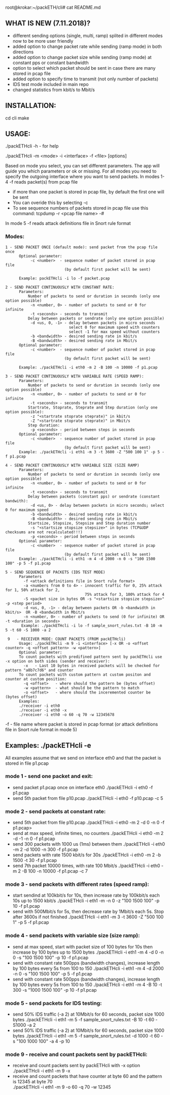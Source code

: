 root@krokar:~/packETH/cli# cat README.md
## WHAT IS NEW (7.11.2018)?
- different sending options (single, multi, ramp) splited in different modes now to be more user friendly
- added option to change packet rate while sending (ramp mode) in both directions
- added option to change packet size while sending (ramp mode) at constant pps or constant bandwidth
- option to select which packet should be sent in case there are many stored in pcap file
- added option to specify time to transmit (not only number of packets)
- IDS test mode included in main repo
- changed statistics from kbit/s to Mbit/s

## INSTALLATION:

cd cli
make

## USAGE:

./packETHcli -h     - for help

./packETHcli -m \<mode\> -i \<interface\> -f \<file\> \[options\]

Based on mode you select, you can set different parameters. The app will guide you which parameters or ok or missing.
For all modes you need to specify the outgoing interface where you want to send packets.
In modes 1-4 -f reads packet(s) from pcap file
- if more than one packet is stored in pcap file, by default the first one will be sent
- You can overide this by selecting -c <sequence number>
- To see sequence numbers of packets stored in pcap file use this command:
   tcpdump -r \<pcap file name\> -#

In mode 5 -f reads attack definitions file in Snort rule format

### Modes:
    1 - SEND PACKET ONCE (default mode): send packet from the pcap file once
          Optional parameter:
               -c <number>  - sequence number of packet stored in pcap file
                              (by default first packet will be sent)

          Example: packETHcli -i lo -f packet.pcap

    2 - SEND PACKET CONTINUOUSLY WITH CONSTANT RATE:
          Parameters:
              Number of packets to send or duration in seconds (only one option possible)
               -n <number, 0> - number of packets to send or 0 for infinite
               -t <seconds> - seconds to transmit
              Delay between packets or sendrate (only one option possible)
               -d <us, 0, -1> - delay between packets in micro seconds
                                select 0 for maximum speed with counters
                                select -1 for max speed without counters
               -b <bandwidth> - desired sending rate in kbit/s
               -B <bandwidth> - desired sending rate in Mbit/s
          Optional parameter:
               -c <number>  - sequence number of packet stored in pcap file
                              (by default first packet will be sent)

          Example: ./packETHcli -i eth0 -m 2 -B 100 -n 10000 -f p1.pcap

    3 - SEND PACKET CONTINUOUSLY WITH VARIABLE RATE (SPEED RAMP):
          Parameters:
              Number of packets to send or duration in seconds (only one option possible)
               -n <number, 0> - number of packets to send or 0 for infinite
               -t <seconds> - seconds to transmit
              Startrate, Stoprate, Steprate and Step duration (only one option possible):
               -z "<startrate stoprate steprate)" in kbit/s
               -Z "<startrate stoprate steprate)" in Mbit/s
              Step duration:
               -p <seconds> - period between steps in seconds
          Optional parameter:
               -c <number>  - sequence number of packet stored in pcap file
                              (by default first packet will be sent)
          Example: ./packETHcli -i eth1 -m 3 -t 3600 -Z "500 100 1" -p 5 -f p1.pcap

    4 - SEND PACKET CONTINUOUSLY WITH VARIABLE SIZE (SIZE RAMP)
          Parameters:
              Number of packets to send or duration in seconds (only one option possible)
               -n <number, 0> - number of packets to send or 0 for infinite
               -t <seconds> - seconds to transmit
              Delay between packets (constant pps) or sendrate (constant bandwith):
               -d <us, 0> - delay between packets in micro seconds; select 0 for maximum speed
               -b <bandwidth> - desired sending rate in kbit/s
               -B <bandwidth> - desired sending rate in Mbit/s
              Startsize, Stopsize, Stepsize and Step duration number
               -s "<startsize stopsize stepsize>" in bytes (TCP&UDP checksums are not recalculated!!!)
               -p <seconds> - period between steps in seconds
          Optional parameter:
               -c <number>  - sequence number of packet stored in pcap file
                              (by default first packet will be sent)
          Example: ./packETHcli -i eth1 -m 4 -d 2000 -n 0 -s "100 1500 100" -p 5 -f p1.pcap

    5 - SEND SEQUENCE OF PACKETS (IDS TEST MODE)
          Parameters
            -f <attack definitions file in Snort rule format>
            -a <numbers from 0 to 4> - innocent traffic for 0, 25% attack for 1, 50% attack for 2,
                                       75% attack for 3, 100% attack for 4
            -S <packet size in bytes OR -s "<startsize stopsize stepsize>" -p <step period>
            -d <us, 0, -1> - delay between packets OR -b <bandwidth in kbit/s>  OR -B <bandwidth in Mbit/s
            -n <number, 0> - number of packets to send (0 for infinite) OR -t <duration in seconds>
           Example: ./packETHcli -i lo -f sample_snort_rules.txt -B 10 -m 5 -t 60 -S 1000 -a 2

     9   - RECEIVER MODE: COUNT PACKETS (FROM packETHcli)
          Usage: ./packETHcli -m 9 -i <interface> [-x OR -o <offset counter> -q <offset pattern> -w <pattern>]  
          Optional parameter:  
          To count packets with predifined pattern sent by packETHcli use -x option on both sides (sender and receiver):  
            -x   - Last 10 bytes in received packets will be checked for pattern "a8b7c7d6" and counter  
          To count packets with custom pattern at custom positon and counter at custom position:  
            -q <offset>   - where should the pattern be (bytes offset)  
            -w <pattern>  - what should be the pattern to match  
            -o <offset>   - where should the inceremented counter be (bytes offset)  
          Examples:  
          ./receiver -i eth0  
          ./receiver -i eth0 -x  
          ./receiver -i eth0 -o 60 -q 70 -w 12345678  

 -f <file> - file name where packet is stored in pcap format (or attack definitions file in Snort rule format in mode 5)


## Examples: ./packETHcli -e

All examples assume that we send on interface eth0 and that the packet is stored in file p1.pcap

###  mode 1 - send one packet and exit:
   - send packet p1.pcap once on interface eth0
     ./packETHcli -i eth0 -f p1.pcap
   - send 5th packet from file p10.pcap
     ./packETHcli -i eth0 -f p10.pcap -c 5

###  mode 2 - send packets at constant rate:
   - send 5th packet from file p10.pcap
     ./packETHcli -i eth0 -m 2 -d 0 -n 0 -f p1.pcap>
   - send at max speed, infinite times, no counters
     ./packETHcli -i eth0 -m 2 -d -1 -n 0 -f p1.pcap
   - send 300 packets with 1000 us (1ms) between them
     ./packETHcli -i eth0 -m 2 -d 1000 -n 300 -f p1.pcap
   - send packets with rate 1500 kbit/s for 30s
     ./packETHcli -i eth0 -m 2 -b 1500 -t 30 -f p1.pcap
   - send 7th packet 10000 times, with rate 100 Mbit/s
     ./packETHcli -i eth0 -m 2 -B 100 -n 10000 -f p1.pcap -c 7

###  mode 3 - send packets with different rates (speed ramp):
   - start sendind at 100kbit/s for 10s, then increase rate by 100kbit/s each 10s up to 1500 kbit/s
     ./packETHcli -i eth1 -m   -n 0 -z "100 1500 100" -p 10 -f p1.pcap
   - send with 500Mbit/s for 5s, then decrease rate by 1Mbit/s each 5s. Stop after 3600s if not finished
     ./packETHcli -i eth1 -m 3 -t 3600 -Z "500 100 1" -p 5 -f p1.pcap

###  mode 4 - send packets with variable size (size ramp):
   - send at max speed, start with packet size of 100 bytes for 10s then increase by 100 bytes up to 1500 bytes
     ./packETHcli -i eth1 -m 4 -d 0 -n 0 -s "100 1500 100" -p 10 -f p1.pcap
   - send with constant rate 500pps (bandwidth changes), increase length by 100 bytes every 5s from 100 to 150
     ./packETHcli -i eth1 -m 4 -d 2000 -n 0 -s "100 1500 100" -p 5 -f p1.pcap
   - send with constant rate 500pps (bandwidth changes), increase length by 100 bytes every 5s from 100 to 150
     ./packETHcli -i eth1 -m 4 -B 10 -t 300 -s "1000 1500 100" -p 10 -f p1.pcap

###  mode 5 - send packets for IDS testing:
   - send 50% IDS traffic (-a 2) at 10Mbit/s for 60 seconds, packet size 1000 bytes
     ./packETHcli -i eth1 -m 5 -f sample_snort_rules.txt -B 10 -t 60 -S1000 -a 2
   - send 50% IDS traffic (-a 2) at 10Mbit/s for 60 seconds, packet size 1000 bytes
     ./packETHcli -i eth1 -m 5 -f sample_snort_rules.txt -d 1000 -t 60 -s "100 1000 100" -a 4 -p 10

###  mode 9 - receive and count packets sent by packETHcli:  
   - receive and count packets sent by packETHcli with -x option  
   ./packETHcli -i eth1 -m 9 -x  
  - receive and count packets that have counter at byte 60 and the pattern is 12345 at byte 70  
   ./packETHcli -i eth1 -m 9 -o 60 -q 70 -w 12345                                
